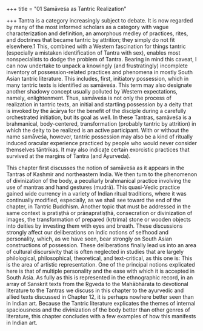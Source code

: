 +++
title = "01 Samāveśa as Tantric Realization"

+++
Tantra is a category increasingly subject to debate. It is now regarded by many of the most informed scholars as a category with vague characterization and definition, an amorphous medley of practices, rites, and doctrines that became tantric by attrition; they simply do not fit elsewhere.1 This, combined with a Western fascination for things tantric (especially a mistaken identification of Tantra with sex), enables most nonspecialists to dodge the problem of Tantra. Bearing in mind this caveat, I can now undertake to unpack a knowingly (and frustratingly) incomplete inventory of possession-related practices and phenomena in mostly South Asian tantric literature. This includes, first, initiatory possession, which in many tantric texts is identified as samāveśa. This term may also designate another shadowy concept usually polluted by Western expectations, namely, enlightenment. Thus, samāveśa is not only the process of realization in tantric texts, an initial and startling possession by a deity that is invoked by the ācārya for the benefit of the disciple during a carefully orchestrated initiation, but its goal as well. In these Tantras, samāveśa is a brahmanical, body-centered, transformation (probably tantric by attrition) in which the deity to be realized is an active participant. With or without the name samāveśa, however, tantric possession may also be a kind of ritually induced oracular experience practiced by people who would never consider themselves tāntrikas. It may also indicate certain exorcistic practices that survived at the margins of Tantra (and Āyurveda).

This chapter first discusses the notion of samāveśa as it appears in the Tantras of Kashmir and northeastern India. We then turn to the phenomenon of divinization of the body, a peculiarly brahmanical practice involving the use of mantras and hand gestures (mudrā). This quasi-Vedic practice gained wide currency in a variety of Indian ritual traditions, where it was continually modified, especially, as we shall see toward the end of the chapter, in Tantric Buddhism. Another topic that must be addressed in the same context is pratiṣṭhā or prāṇapratiṣṭhā, consecration or divinization of images, the transformation of prepared (kṛtrima) stone or wooden objects into deities by investing them with eyes and breath. These discussions strongly affect our deliberations on Indic notions of selfhood and personality, which, as we have seen, bear strongly on South Asian constructions of possession. These deliberations finally lead us into an area of cultural discursivity that is often neglected in studies that are largely philological, philosophical, theoretical, and text-critical, as this one is: This is the area of artistic representation. One of the principal notions explicated here is that of multiple personality and the ease with which it is accepted in South Asia. As fully as this is represented in the ethnographic record, in an array of Sanskrit texts from the Ṛgveda to the Mahābhārata to devotional literature to the Tantras we discuss in this chapter to the ayurvedic and allied texts discussed in Chapter 12, it is perhaps nowhere better seen than in Indian art. Because the Tantric literature explicates the themes of internal spaciousness and the divinization of the body better than other genres of literature, this chapter concludes with a few examples of how this manifests in Indian art.
